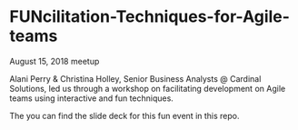 # FUNcilitation-Techniques-for-Agile-teams
August 15, 2018 meetup

Alani Perry & Christina Holley, Senior Business Analysts @ Cardinal Solutions, led us through a workshop on facilitating development on Agile teams using interactive and fun techniques. 

The you can find the slide deck for this fun event in this repo.
